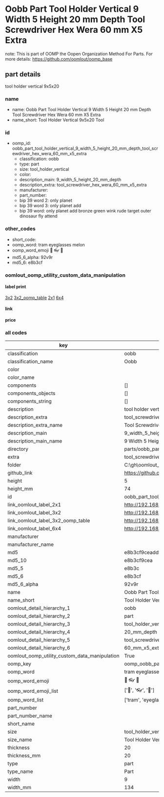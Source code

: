 # Oobb Part Tool Holder Vertical 9 Width 5 Height 20 mm Depth Tool Screwdriver Hex Wera 60 mm X5 Extra  

note: This is part of OOMP the Oopen Organization Method For Parts. For more details: https://github.com/oomlout/oomp_base

##  part details
  



tool holder vertical 9x5x20



### name
* name: Oobb Part Tool Holder Vertical 9 Width 5 Height 20 mm Depth Tool Screwdriver Hex Wera 60 mm X5 Extra
* name_short: Tool Holder Vertical 9x5x20 Tool
### id
* oomp_id: oobb_part_tool_holder_vertical_9_width_5_height_20_mm_depth_tool_screwdriver_hex_wera_60_mm_x5_extra
  * classification: oobb
  * type: part
  * size: tool_holder_vertical
  * color: 
  * description_main: 9_width_5_height_20_mm_depth
  * description_extra: tool_screwdriver_hex_wera_60_mm_x5_extra
  * manufacturer: 
  * part_number: 
  * bip 39 word 2: only planet
  * bip 39 word 3: only planet add
  * bip 39 word: only planet add bronze green wink rude target outer dinosaur fly attend

### other_codes
* short_code: 
* oomp_word: tram eyeglasses melon
* oomp_word_emoji :tram: :eyeglasses: :melon:
* md5_6_alpha: 92v9r
* md5_6: e8b3cf






### oomlout_oomp_utility_custom_data_manipulation
#### label print
[3x2](http://192.168.1.245:1112/?label=oomp%2092v9r)
[3x2_oomp_table](http://192.168.1.108:1112/?label=oomp%2092v9r)
[2x1](http://192.168.1.242:1112/?label=oomp%2092v9r)
[6x4](http://192.168.1.55:1112/?label=oomp%2092v9r)    

#### link

                              

#### price







### all codes 
| key | value |  
| --- | --- |  
| classification | oobb |  
| classification_name | Oobb |  
| color |  |  
| color_name |  |  
| components | [] |  
| components_objects | [] |  
| components_string | [] |  
| description | tool holder vertical 9x5x20 |  
| description_extra | tool_screwdriver_hex_wera_60_mm_x5_extra |  
| description_extra_name | Tool Screwdriver Hex Wera 60 mm X5 Extra |  
| description_main | 9_width_5_height_20_mm_depth |  
| description_main_name | 9 Width 5 Height 20 mm Depth |  
| directory | parts/oobb_part_tool_holder_vertical_9_width_5_height_20_mm_depth_tool_screwdriver_hex_wera_60_mm_x5_extra |  
| extra | tool_screwdriver_hex_wera_60_mm_x5 |  
| folder | C:\gh\oomlout_oobb_version_4_generated_parts\things\oobb_part_tool_holder_vertical_9_width_5_height_20_mm_depth_tool_screwdriver_hex_wera_60_mm_x5_extra |  
| github_link | https://github.com/oomlout/oomlout_oomp_part_src/tree/main/parts/oobb_part_tool_holder_vertical_9_width_5_height_20_mm_depth_tool_screwdriver_hex_wera_60_mm_x5_extra |  
| height | 5 |  
| height_mm | 74 |  
| id | oobb_part_tool_holder_vertical_9_width_5_height_20_mm_depth_tool_screwdriver_hex_wera_60_mm_x5_extra |  
| link_oomlout_label_2x1 | http://192.168.1.242:1112/?label=oomp%2092v9r |  
| link_oomlout_label_3x2 | http://192.168.1.245:1112/?label=oomp%2092v9r |  
| link_oomlout_label_3x2_oomp_table | http://192.168.1.108:1112/?label=oomp%2092v9r |  
| link_oomlout_label_6x4 | http://192.168.1.55:1112/?label=oomp%2092v9r |  
| manufacturer |  |  
| manufacturer_name |  |  
| md5 | e8b3cf9ceaddf79fef3321ca06697cd8 |  
| md5_10 | e8b3cf9cea |  
| md5_5 | e8b3c |  
| md5_6 | e8b3cf |  
| md5_6_alpha | 92v9r |  
| name | Oobb Part Tool Holder Vertical 9 Width 5 Height 20 mm Depth Tool Screwdriver Hex Wera 60 mm X5 Extra |  
| name_short | Tool Holder Vertical 9x5x20 Tool |  
| oomlout_detail_hierarchy_1 | oobb |  
| oomlout_detail_hierarchy_2 | part |  
| oomlout_detail_hierarchy_3 | tool_holder_vertical |  
| oomlout_detail_hierarchy_4 | 20_mm_depth |  
| oomlout_detail_hierarchy_5 | tool_screwdriver_hex_wera |  
| oomlout_detail_hierarchy_6 | 60_mm_x5_extra |  
| oomlout_oomp_utility_custom_data_manipulation | True |  
| oomp_key | oomp_oobb_part_tool_holder_vertical_9_width_5_height_20_mm_depth_tool_screwdriver_hex_wera_60_mm_x5_extra |  
| oomp_word | tram eyeglasses melon |  
| oomp_word_emoji | :tram: :eyeglasses: :melon: |  
| oomp_word_emoji_list | [':tram:', ':eyeglasses:', ':melon:'] |  
| oomp_word_list | ['tram', 'eyeglasses', 'melon'] |  
| part_number |  |  
| part_number_name |  |  
| short_name |  |  
| size | tool_holder_vertical |  
| size_name | Tool Holder Vertical |  
| thickness | 20 |  
| thickness_mm | 20 |  
| type | part |  
| type_name | Part |  
| width | 9 |  
| width_mm | 134 |  
